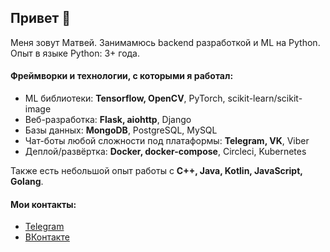 ## Привет 👋

Меня зовут Матвей. Занимамюсь backend разработкой и ML на Python. Опыт в языке Python: 3+ года.

#### Фреймворки и технологии, с которыми я работал:
 * ML библиотеки: **Tensorflow, OpenCV**, PyTorch, scikit-learn/scikit-image
 * Веб-разработка: **Flask, aiohttp**, Django
 * Базы данных: **MongoDB**, PostgreSQL, MySQL
 * Чат-боты любой сложности под платаформы: **Telegram, VK**, Viber
 * Деплой/развёртка: **Docker, docker-compose**, Circleci, Kubernetes
 
Также есть небольшой опыт работы с **C++, Java, Kotlin, JavaScript, Golang**.

#### Мои контакты:
 * [Telegram](https://t.me/joulin)
 * [ВКонтакте](https://vk.com/mrjoulin)
 
